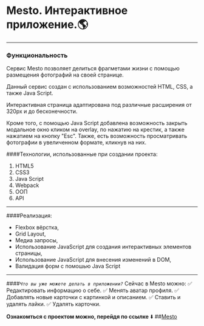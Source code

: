 # Mesto. Интерактивное приложение.:earth_americas:
---
### Функциональность
Сервис Mesto позволяет делиться фрагметами жизни с помощью размещения фотографий на своей странице.

Данный сервис создан с использованием возможностей HTML, CSS, а также Java Script.

Интерактивная страница адаптирована под различные расширения от 320px и до бесконечности.

Кроме того, с помощью Java Script добавлена возможность закрыть модальное окно кликом на overlay, по нажатию на крестик, а также нажатием на кнопку "Esc". Также, есть возможность просматривать фотографии в увеличенном формате, кликнув на них.

####Технологии, использованные при создании проекта:
1. HTML5
2. CSS3
3. Java Script
4. Webpack
5. ООП
6. API
---

####Реализация:
+ Flexbox вёрстка,
+ Grid Layout,
+ Медиа запросы,
+ Использование JavaScript для создания интерактивных элементов страницы,
+ Использование JavaScript для внесения изменений в DOM,
+ Валидация форм с помошью Java Script
---
####*`Что вы уже можете делать в приложении?`*
Сейчас в Mesto можно:
:white_check_mark: Редактировать информацию о себе.
:white_check_mark: Менять аватар профиля.
:white_check_mark: Добавлять новые карточки с картинкой и описанием.
:white_check_mark: Ставить и удалять лайки.
:white_check_mark: Удалять карточки.


**Ознакомться с проектом можно, перейдя по ссылке**
:arrow_down:
##[Mesto](https://alevtina27.github.io/mesto/)
